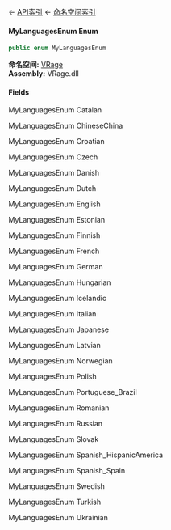 ← [API索引](Api-Index) ← [命名空间索引](Namespace-Index)

#### MyLanguagesEnum Enum

```csharp
public enum MyLanguagesEnum
```

**命名空间:** [VRage](VRage)  
**Assembly:** VRage.dll

#### Fields

MyLanguagesEnum Catalan

> 

MyLanguagesEnum ChineseChina

> 

MyLanguagesEnum Croatian

> 

MyLanguagesEnum Czech

> 

MyLanguagesEnum Danish

> 

MyLanguagesEnum Dutch

> 

MyLanguagesEnum English

> 

MyLanguagesEnum Estonian

> 

MyLanguagesEnum Finnish

> 

MyLanguagesEnum French

> 

MyLanguagesEnum German

> 

MyLanguagesEnum Hungarian

> 

MyLanguagesEnum Icelandic

> 

MyLanguagesEnum Italian

> 

MyLanguagesEnum Japanese

> 

MyLanguagesEnum Latvian

> 

MyLanguagesEnum Norwegian

> 

MyLanguagesEnum Polish

> 

MyLanguagesEnum Portuguese_Brazil

> 

MyLanguagesEnum Romanian

> 

MyLanguagesEnum Russian

> 

MyLanguagesEnum Slovak

> 

MyLanguagesEnum Spanish_HispanicAmerica

> 

MyLanguagesEnum Spanish_Spain

> 

MyLanguagesEnum Swedish

> 

MyLanguagesEnum Turkish

> 

MyLanguagesEnum Ukrainian

> 


